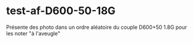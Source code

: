 test-af-D600-50-18G
===================

Présente des photo dans un ordre aléatoire du couple D600+50 1.8G pour les noter "à l'aveugle"
